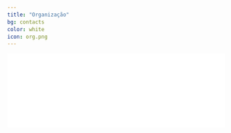 ```yaml
---
title: "Organização"
bg: contacts
color: white
icon: org.png
---
```



<div class="responsive-img" style="max-width: 700px;margin:auto;">
  <a href="http://www.cesium.di.uminho.pt/" target="blank"><img src="img/organization/cesium.png"/></a>
</div>

<br>

<!--
<div class="row organization img-desktop">
{% for partner in site.data.organization %}
  <div class="col s3 partner valign">
    <a href="{{ partner.site }}" target="blank"><img src="img/organization/{{ partner.logo-image }}"/></a>
  </div>
{% endfor %}
</div>

<div class="row partners organization img-mobile">
{% for partner in site.data.organization %}
  <div class="col s12 partner {% if full-width %}full-width{% endif %} valign">
    <a href="{{ partner.site }}" target="blank"><img src="img/organization/{{ partner.logo-image }}"/></a>
  </div>
{% endfor %}
</div>

-->
